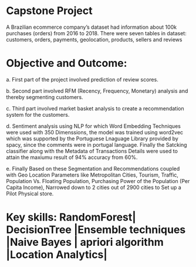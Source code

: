 # Capstone Project

A Brazilian ecommerce company’s dataset had information about 100k purchases (orders) from 2016 to 2018. There were seven tables in dataset: customers, orders, payments, geolocation, products, sellers and reviews

# Objective and Outcome:

a.	First part of the project involved prediction of review scores.

b.	Second part involved RFM (Recency, Frequency, Monetary) analysis and thereby segmenting customers.

c.	Third part involved market basket analysis to create a recommendation system for the customers.

d.	Sentiment analysis using NLP for which Word Embedding Techniques were used with 350 Dimenssions, the model was trained using word2vec which was supported by the Portuguese Lnaguage Library provided by spacy, since the comments were in portugal language. Finally the Satcking classifier along with the Metadata of Transactions Details were used to attain the maxiumu result of 94% accuracy from 60%.

e.	Finally Based on these Segmentation and Recommendations coupled with Geo Location Parameters like Metropolitan Cities, Tourism, Traffic, Population Vs. Floating Population, Purchasing Power of the Population (Per Capita Income), Narrowed down to 2 cities out of 2900 cities to Set up a Pilot Physical store.

# Key skills: RandomForest| DecisionTree |Ensemble techniques |Naive Bayes | apriori algorithm |Location Analytics|
